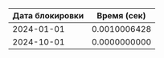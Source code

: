 | Дата блокировки | Время (сек) |
|-----------------|-------------|
| 2024-01-01 | 0.0010006428 |
| 2024-10-01 | 0.0000000000 |
